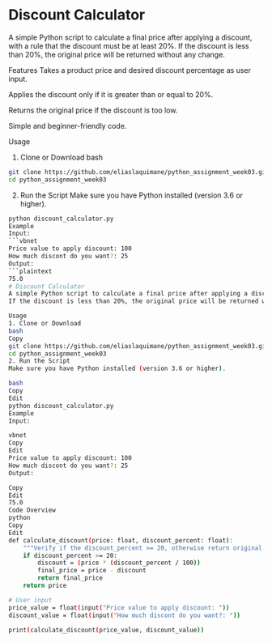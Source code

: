 # Discount Calculator 
A simple Python script to calculate a final price after applying a discount, with a rule that the discount must be at least 20%.
If the discount is less than 20%, the original price will be returned without any change.

Features
Takes a product price and desired discount percentage as user input.

Applies the discount only if it is greater than or equal to 20%.

Returns the original price if the discount is too low.

Simple and beginner-friendly code.

Usage
1. Clone or Download
bash
```bash
git clone https://github.com/eliaslaquimane/python_assignment_week03.git
cd python_assignment_week03
``` 
2. Run the Script
Make sure you have Python installed (version 3.6 or higher).
```bash
python discount_calculator.py
Example
Input:
```vbnet
Price value to apply discount: 100
How much discont do you want?: 25
Output:
```plaintext
75.0
# Discount Calculator
A simple Python script to calculate a final price after applying a discount, with a rule that the discount must be at least 20%.
If the discount is less than 20%, the original price will be returned without any change.

Usage
1. Clone or Download
bash
Copy
git clone https://github.com/eliaslaquimane/python_assignment_week03.git
cd python_assignment_week03
2. Run the Script
Make sure you have Python installed (version 3.6 or higher).

bash
Copy
Edit
python discount_calculator.py
Example
Input:

vbnet
Copy
Edit
Price value to apply discount: 100
How much discont do you want?: 25
Output:

Copy
Edit
75.0
Code Overview
python
Copy
Edit
def calculate_discount(price: float, discount_percent: float):
    """Verify if the discount_percent >= 20, otherwise return original price"""
    if discount_percent >= 20:
        discount = (price * (discount_percent / 100))
        final_price = price - discount
        return final_price
    return price

# User input
price_value = float(input("Price value to apply discount: "))
discount_value = float(input("How much discont do you want?: "))

print(calculate_discount(price_value, discount_value))